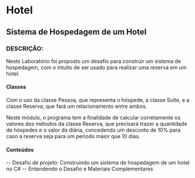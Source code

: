 # Hotel
## Sistema de Hospedagem de um Hotel

### DESCRIÇÃO:
Neste Laboratório foi proposto um desafio para construir um sistema de hospedagem, com o intuito de ser usado para realizar uma reserva em um hotel.

#### Classes
Com o uso da classe Pessoa, que representa o hóspede, a classe Suíte, e a classe Reserva, que fará um relacionamento entre ambos.

Neste módulo, o programa tem a finalidade de calcular corretamente os valores dos métodos da classe Reserva, que precisará trazer a quantidade de hóspedes e o valor da diária, concedendo um desconto de 10% para caso a reserva seja para um período maior que 10 dias.

#### Conteúdos
-- Desafio de projeto: Construindo um sistema de hospedagem de um hotel no C#
-- Entendendo o Desafio e Materiais Complementares
